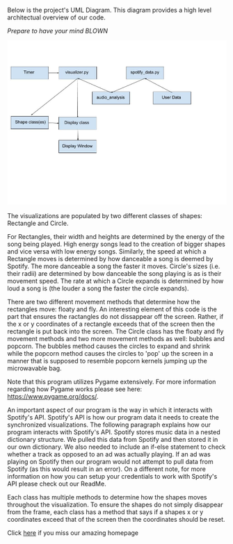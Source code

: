 Below is the project's UML Diagram.  This diagram provides a high level architectual overview of our code.

*Prepare to have your mind BLOWN*

![UML_Diagram](https://github.com/sd19spring/Audio-Visualization/blob/master/docs/UML%20V1.jpg)

The visualizations are populated by two different classes of shapes: Rectangle and Circle.  

For Rectangles, their width and heights are determined by the energy of the song being played.  High energy songs lead to the creation of bigger shapes and vice versa with low energy songs.  Similarly, the speed at which a Rectangle moves is determined by how danceable a song is deemed by Spotify.  The more danceable a song the faster it moves.  Circle's sizes (i.e. their radii) are determined by bow danceable the song playing is as is their movement speed.  The rate at which a Circle expands is determined by how loud a song is (the louder a song the faster the circle expands).

There are two different movement methods that determine how the rectangles move: floaty and fly.  An interesting element of this code is the part that ensures the ractangles do not dissappear off the screen.  Rather, if the x or y coordinates of a rectangle exceeds that of the screen then the rectangle is put back into the screen.  The Circle class has the floaty and fly movement methods and two more movement methods as well: bubbles and popcorn.  The bubbles method causes the circles to expand and shrink while the popcorn method causes the circles to 'pop' up the screen in a manner that is supposed to resemble popcorn kernels jumping up the microwavable bag.

Note that this program utilizes Pygame extensively.  For more information regarding how Pygame works please see here: https://www.pygame.org/docs/.

An important aspect of our program is the way in which it interacts with Spotify's API.  Spotify's API is how our program data it needs to create the synchronized visualizations.  The following paragraph explains how our program interacts with Spotify's API.  Spotify stores music data in a nested dictionary structure.  We pulled this data from Spotify and then stored it in our own dictionary.  We also needed to include an if-else statement to check whether a track as opposed to an ad was actually playing.  If an ad was playing on Spotify then our program would not attempt to pull data from Spotify (as this would result in an error).  On a different note, for more information on how you can setup your credentials to work with Spotify's API please check out our ReadMe.

Each class has multiple methods to determine how the shapes moves throughout the visualization.  To ensure the shapes do not simply disappear from the frame, each class has a method that says if a shapes x or y coordinates exceed that of the screen then the coordinates should be reset.

Click [here](index.md) if you miss our amazing homepage
